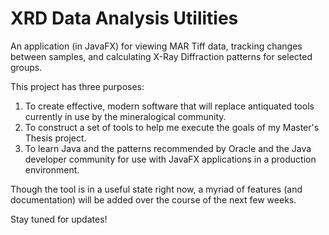 XRD Data Analysis Utilities
===========================

An application (in JavaFX) for viewing MAR Tiff data, tracking changes between samples, and calculating X-Ray Diffraction patterns for selected groups.

This project has three purposes:

1.  To create effective, modern software that will replace antiquated tools currently in use by the mineralogical community.
2.  To construct a set of tools to help me execute the goals of my Master's Thesis project.
3.  To learn Java and the patterns recommended by Oracle and the Java developer community for use with JavaFX applications in a production environment.

Though the tool is in a useful state right now, a myriad of features (and documentation) will be added over the course of the next few weeks.

Stay tuned for updates!
